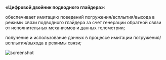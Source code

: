 **«Цифровой двойник подводного глайдера»**:

обеспечивает имитацию поведений погружения/всплытия/выхода в режимы связи подводного глайдера за счет генерации обратной связи от исполнительных механизмов и данных телеметрии;  

  получение и использование данных в процессе имитации погружения/всплытия/выхода в режимы связи;

  ![screenshot](https://github.com/Vsev0l0dZ/DigitalTwin/assets/98832327/7e589045-0e22-4af0-a91c-c125ae13eebb)
